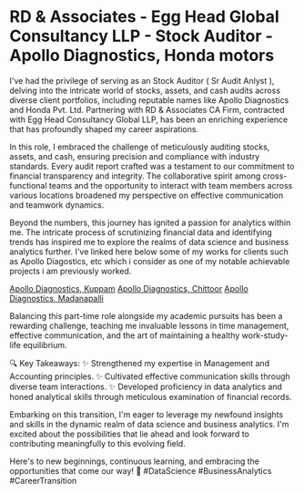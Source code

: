 # RD & Associates - Egg Head Global Consultancy LLP - Stock Auditor - Apollo Diagnostics, Honda motors

I've had the privilege of serving as an Stock Auditor ( Sr Audit Anlyst ), delving into the intricate world of stocks, assets, and cash audits across diverse client portfolios, including reputable names like Apollo Diagnostics and Honda Pvt. Ltd. Partnering with RD & Associates CA Firm, contracted with Egg Head Consultancy Global LLP, has been an enriching experience that has profoundly shaped my career aspirations.

In this role, I embraced the challenge of meticulously auditing stocks, assets, and cash, ensuring precision and compliance with industry standards. Every audit report crafted was a testament to our commitment to financial transparency and integrity. The collaborative spirit among cross-functional teams and the opportunity to interact with team members across various locations broadened my perspective on effective communication and teamwork dynamics.

Beyond the numbers, this journey has ignited a passion for analytics within me. The intricate process of scrutinizing financial data and identifying trends has inspired me to explore the realms of data science and business analytics further. I've linked here below some of my works for clients such as Apollo Diagostics, etc which i consider as one of my notable achievable projects i am previously worked.

[Apollo Diagnostics, Kuppam]()
[Apollo Diagnostics, Chittoor]()
[Apollo Diagnostics, Madanapalli]()

Balancing this part-time role alongside my academic pursuits has been a rewarding challenge, teaching me invaluable lessons in time management, effective communication, and the art of maintaining a healthy work-study-life equilibrium.

🔍 Key Takeaways:
✨ Strengthened my expertise in Management and Accounting principles.
✨ Cultivated effective communication skills through diverse team interactions.
✨ Developed proficiency in data analytics and honed analytical skills through meticulous examination of financial records.

Embarking on this transition, I'm eager to leverage my newfound insights and skills in the dynamic realm of data science and business analytics. I'm excited about the possibilities that lie ahead and look forward to contributing meaningfully to this evolving field.

Here's to new beginnings, continuous learning, and embracing the opportunities that come our way! 🌟 #DataScience #BusinessAnalytics #CareerTransition





